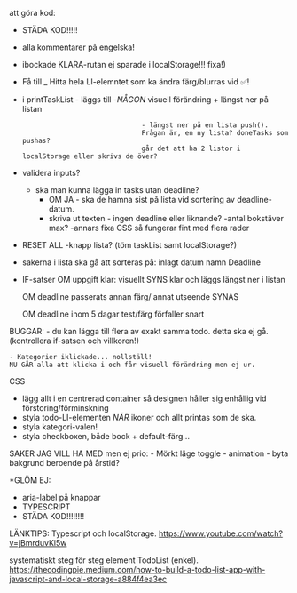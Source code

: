 att göra kod:

- STÄDA KOD!!!!!
- alla kommentarer på engelska!

- ibockade KLARA-rutan ej sparade i localStorage!!! fixa!)

- Få till _ Hitta hela LI-elemntet som ka ändra färg/blurras vid ✅!

- i printTaskList - läggs till
                                -_NÅGON_ visuell förändring
                                + längst ner på listan

                                    - längst ner på en lista push().
                                    Frågan är, en ny lista? doneTasks som pushas?
                                    går det att ha 2 listor i localStorage eller skrivs de över?
- validera inputs?
    - ska man kunna lägga in tasks utan deadline?
        - OM JA - ska de hamna sist på lista vid sortering av deadline-datum.
        - skriva ut texten - ingen deadline eller liknande?
        -antal bokstäver max?
            -annars fixa CSS så fungerar fint med flera rader

- RESET ALL -knapp lista? (töm taskList samt localStorage?)

- sakerna i lista ska gå att sorteras på:
	inlagt datum
	namn
	Deadline

- IF-satser
    OM uppgift klar:
        visuellt SYNS klar och läggs längst ner i listan

    OM deadline passerats
        annan färg/ annat utseende SYNAS

    OM deadline inom 5 dagar
        test/färg förfaller snart

BUGGAR:
    - du kan lägga till flera av exakt samma todo. detta ska ej gå.
    (kontrollera if-satsen och villkoren!)

    - Kategorier iklickade... nollställ!
    NU GÅR alla att klicka i och får visuell förändring men ej ur.

CSS
- lägg allt i en centrerad container så designen håller sig enhållig vid förstoring/förminskning
- styla todo-LI-elementen _NÄR_ ikoner och allt printas som de ska.
- styla kategori-valen!
- styla checkboxen, både bock + default-färg...

SAKER JAG VILL HA MED men ej prio:
    - Mörkt läge toggle
    - animation
    - byta bakgrund beroende på årstid?

*GLÖM EJ:
- aria-label på knappar
- TYPESCRIPT
- STÄDA KOD!!!!!!!!


LÄNKTIPS:
Typescript och localStorage.
https://www.youtube.com/watch?v=jBmrduvKl5w

systematiskt steg för steg element TodoList (enkel).
https://thecodingpie.medium.com/how-to-build-a-todo-list-app-with-javascript-and-local-storage-a884f4ea3ec
